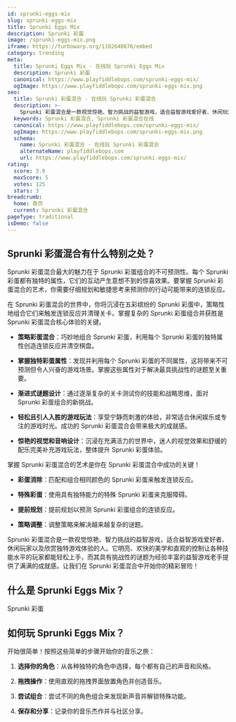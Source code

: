 ```yaml
---
id: sprunki-eggs-mix
slug: sprunki-eggs-mix
title: Sprunki Eggs Mix
description: Sprunki 彩蛋
image: /sprunki-eggs-mix.png
iframe: https://turbowarp.org/1102648676/embed
category: trending
meta:
  title: Sprunki Eggs Mix - 在线玩 Sprunki Eggs Mix
  description: Sprunki 彩蛋
  canonical: https://www.playfiddlebops.com/sprunki-eggs-mix/
  ogImage: https://www.playfiddlebops.com/sprunki-eggs-mix.png
seo:
  title: Sprunki 彩蛋混合 - 在线玩 Sprunki 彩蛋混合
  description: >-
    Sprunki 彩蛋混合是一款视觉惊艳、智力挑战的益智游戏，适合益智游戏爱好者、休闲玩家以及欣赏独特游戏体验的人。
  keywords: Sprunki 彩蛋混合, Sprunki 彩蛋混合在线
  canonical: https://www.playfiddlebops.com/sprunki-eggs-mix/
  ogImage: https://www.playfiddlebops.com/sprunki-eggs-mix.png
  schema:
    name: Sprunki 彩蛋混合 - 在线玩 Sprunki 彩蛋混合
    alternateName: playfiddlebops.com
    url: https://www.playfiddlebops.com/sprunki-eggs-mix/
rating:
  score: 3.9
  maxScore: 5
  votes: 125
  stars: 3
breadcrumb:
  home: 首页
  current: Sprunki 彩蛋混合
pageType: traditional
isDemo: false
---
```


## Sprunki 彩蛋混合有什么特别之处？

Sprunki 彩蛋混合最大的魅力在于 Sprunki 彩蛋组合的不可预测性。每个 Sprunki 彩蛋都有独特的属性，它们的互动产生意想不到的惊喜效果。要掌握 Sprunki 彩蛋混合的艺术，你需要仔细规划和敏捷思考来预测你的行动可能带来的连锁反应。

在 Sprunki 彩蛋混合的世界中，你将沉浸在五彩缤纷的 Sprunki 彩蛋中，策略性地组合它们来触发连锁反应并清理关卡。掌握复杂的 Sprunki 彩蛋组合并获胜是 Sprunki 彩蛋混合核心体验的关键。

- **策略彩蛋混合**：巧妙地组合 Sprunki 彩蛋，利用每个 Sprunki 彩蛋的独特属性创造连锁反应并清空棋盘。

- **掌握独特彩蛋属性**：发现并利用每个 Sprunki 彩蛋的不同属性，这将带来不可预测但令人兴奋的游戏场景。掌握这些属性对于解决最具挑战性的谜题至关重要。

- **渐进式谜题设计**：通过逐渐复杂的关卡测试你的技能和战略思维，面对 Sprunki 彩蛋组合的新挑战。

- **轻松且引人入胜的游戏玩法**：享受宁静而刺激的体验，非常适合休闲娱乐或专注的游戏时光。成功的 Sprunki 彩蛋混合会带来极大的成就感。

- **惊艳的视觉和音响设计**：沉浸在充满活力的世界中，迷人的视觉效果和舒缓的配乐完美补充游戏玩法，整体提升 Sprunki 彩蛋体验。

掌握 Sprunki 彩蛋混合的艺术是你在 Sprunki 彩蛋混合中成功的关键！

- **彩蛋消除**：匹配和组合相同颜色的 Sprunki 彩蛋来触发连锁反应。

- **特殊彩蛋**：使用具有独特能力的特殊 Sprunki 彩蛋来克服障碍。

- **提前规划**：提前规划以预测 Sprunki 彩蛋组合的连锁反应。

- **策略调整**：调整策略来解决越来越复杂的谜题。

Sprunki 彩蛋混合是一款视觉惊艳、智力挑战的益智游戏，适合益智游戏爱好者、休闲玩家以及欣赏独特游戏体验的人。它明亮、欢快的美学和直观的控制让各种技能水平的玩家都能轻松上手，而其具有挑战性的谜题为经验丰富的益智游戏老手提供了满满的成就感。让我们在 Sprunki 彩蛋混合中开始你的精彩冒险！

## 什么是 Sprunki Eggs Mix？

Sprunki 彩蛋

## 如何玩 Sprunki Eggs Mix？

开始很简单！按照这些简单的步骤开始你的音乐之旅：

1. **选择你的角色**：从各种独特的角色中选择，每个都有自己的声音和风格。

1. **拖拽操作**：使用直观的拖拽界面放置角色并创造音乐。

1. **尝试组合**：尝试不同的角色组合来发现新声音并解锁特殊功能。

1. **保存和分享**：记录你的音乐杰作并与社区分享。